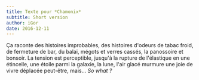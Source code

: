 ```yaml
---
title: Texte pour *Chamonix*
subtitle: Short version
author: iGor
date: 2016-12-11
---
```


Ça raconte des histoires improbables, des histoires d'odeurs de tabac froid, de fermeture de bar, du balai, mégots et verres cassés, la panossoire et bonsoir. La tension est perceptible, jusqu'à la rupture de l'élastique en une étincelle, une étoile parmi la galaxie, la lune, l'air glacé murmure une joie de vivre déplacée peut-être, mais... *So what ?* 
